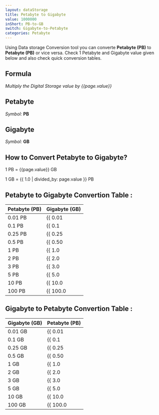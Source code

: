```yaml
---
layout: dataStorage
title: Petabyte to Gigabyte
value: 1000000
inShort: PB-to-GB
switch: Gigabyte-to-Petabyte
categories: Petabyte
---
```


Using Data storage Conversion tool you can converte **Petabyte (PB)** to **Petabyte (PB)** or vice versa. Check 1 Petabyte and Gigabyte value given below and also check quick conversion tables.

## Formula
*Multiply the Digital Storage value by {{page.value}}*

## Petabyte
*Symbol:* **PB**

## Gigabyte
*Symbol:* **GB**

## How to Convert Petabyte to Gigabyte?

1 PB = {{page.value}} GB

1 GB = {{ 1.0 | divided_by: page.value }} PB


## Petabyte to Gigabyte Convertion Table :

| Petabyte (PB) | Gigabyte (GB) |
| ---- | ---- |
| 0.01 PB | {{ 0.01 | times: page.value | round: 12 }} GB |
| 0.1 PB | {{ 0.1 | times: page.value | round: 12 }} GB |
| 0.25 PB | {{ 0.25 | times: page.value | round: 12 }} GB |
| 0.5 PB | {{ 0.50 | times: page.value | round: 12 }} GB |
| 1 PB | {{ 1.0 | times: page.value | round: 12 }} GB |
| 2 PB | {{ 2.0 | times: page.value | round: 12 }} GB |
| 3 PB | {{ 3.0 | times: page.value | round: 12 }} GB |
| 5 PB | {{ 5.0 | times: page.value | round: 12 }} GB |
| 10 PB | {{ 10.0 | times: page.value | round: 12 }} GB |
| 100 PB | {{ 100.0 | times: page.value | round: 12 }} GB |

## Gigabyte to Petabyte Convertion Table :

| Gigabyte (GB) | Petabyte (PB) |
| ---- | ---- |
| 0.01 GB | {{ 0.01 | divided_by: page.value | round: 12 }} PB |
| 0.1 GB | {{ 0.1 | divided_by: page.value | round: 12 }} PB |
| 0.25 GB | {{ 0.25 | divided_by: page.value | round: 12 }} PB |
| 0.5 GB | {{ 0.50 | divided_by: page.value | round: 12 }} PB |
| 1 GB | {{ 1.0 | divided_by: page.value | round: 12 }} PB |
| 2 GB | {{ 2.0 | divided_by: page.value | round: 12 }} PB |
| 3 GB | {{ 3.0 | divided_by: page.value | round: 12 }} PB |
| 5 GB | {{ 5.0 | divided_by: page.value | round: 12 }} PB |
| 10 GB | {{ 10.0 | divided_by: page.value | round: 12 }} PB |
| 100 GB | {{ 100.0 | divided_by: page.value | round: 12 }} PB |


<script>
document.getElementById('selectInput')[20].selected = true
document.getElementById('selectOutput')[12].selected = true
</script>
